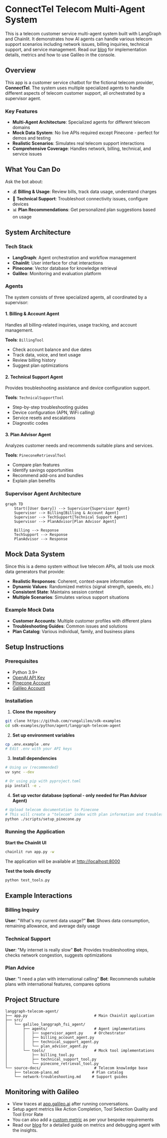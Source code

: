 # ConnectTel Telecom Multi-Agent System

This is a telecom customer service multi-agent system built with LangGraph and Chainlit. It demonstrates how AI agents can handle various telecom support scenarios including network issues, billing inquiries, technical support, and service management. Read our [blog](https://galileo.ai/blog/evaluate-langgraph-multi-agent-telecom) for implementation details, metrics and how to use Galileo in the console.

## Overview

This app is a customer service chatbot for the fictional telecom provider, **ConnectTel**. The system uses multiple specialized agents to handle different aspects of telecom customer support, all orchestrated by a supervisor agent.

### Key Features

- **Multi-Agent Architecture**: Specialized agents for different telecom domains
- **Mock Data System**: No live APIs required except Pinecone - perfect for demos and testing
- **Realistic Scenarios**: Simulates real telecom support interactions
- **Comprehensive Coverage**: Handles network, billing, technical, and service issues

## What You Can Do

Ask the bot about:

- 💰 **Billing & Usage**: Review bills, track data usage, understand charges
- 🔧 **Technical Support**: Troubleshoot connectivity issues, configure devices
- 📊 **Plan Recommendations**: Get personalized plan suggestions based on usage

## System Architecture

### Tech Stack

- **LangGraph**: Agent orchestration and workflow management
- **Chainlit**: User interface for chat interactions
- **Pinecone**: Vector database for knowledge retrieval
- **Galileo**: Monitoring and evaluation platform

### Agents

The system consists of three specialized agents, all coordinated by a supervisor:


#### 1. Billing & Account Agent
Handles all billing-related inquiries, usage tracking, and account management.

**Tools**: `BillingTool`
- Check account balance and due dates
- Track data, voice, and text usage
- Review billing history
- Suggest plan optimizations

#### 2. Technical Support Agent
Provides troubleshooting assistance and device configuration support.

**Tools**: `TechnicalSupportTool`
- Step-by-step troubleshooting guides
- Device configuration (APN, WiFi calling)
- Service resets and escalations
- Diagnostic codes

#### 3. Plan Advisor Agent
Analyzes customer needs and recommends suitable plans and services.

**Tools**: `PineconeRetrievalTool`
- Compare plan features
- Identify savings opportunities
- Recommend add-ons and bundles
- Explain plan benefits

### Supervisor Agent Architecture

```mermaid
graph TD
    Start([User Query]) --> Supervisor{Supervisor Agent}
    Supervisor --> Billing[Billing & Account Agent]
    Supervisor --> TechSupport[Technical Support Agent]
    Supervisor --> PlanAdvisor[Plan Advisor Agent]

    Billing --> Response
    TechSupport --> Response
    PlanAdvisor --> Response
```

## Mock Data System

Since this is a demo system without live telecom APIs, all tools use mock data generators that provide:

- **Realistic Responses**: Coherent, context-aware information
- **Dynamic Values**: Randomized metrics (signal strength, speeds, etc.)
- **Consistent State**: Maintains session context
- **Multiple Scenarios**: Simulates various support situations

### Example Mock Data

- **Customer Accounts**: Multiple customer profiles with different plans
- **Troubleshooting Guides**: Common issues and solutions
- **Plan Catalog**: Various individual, family, and business plans

## Setup Instructions

### Prerequisites

- Python 3.9+
- [OpenAI API Key](https://platform.openai.com/api-keys)
- [Pinecone Account](https://www.pinecone.io) 
- [Galileo Account](https://app.galileo.ai/sign-up) 

### Installation

1. **Clone the repository**
```bash
git clone https://github.com/rungalileo/sdk-examples
cd sdk-examples/python/agent/langgraph-telecom-agent
```

2. **Set up environment variables**
```bash
cp .env.example .env
# Edit .env with your API keys
```

3. **Install dependencies**
```bash
# Using uv (recommended)
uv sync --dev

# Or using pip with pyproject.toml
pip install -e .
```

4. **Set up vector database (optional - only needed for Plan Advisor Agent)**
```bash
# Upload telecom documentation to Pinecone
# This will create a "telecom" index with plan information and troubleshooting guides
python ./scripts/setup_pinecone.py
```

### Running the Application

**Start the Chainlit UI**
```bash
chainlit run app.py -w
```

The application will be available at [http://localhost:8000](http://localhost:8000)

**Test the tools directly**
```bash
python test_tools.py
```

## Example Interactions

### Billing Inquiry
**User**: "What's my current data usage?"
**Bot**: Shows data consumption, remaining allowance, and average daily usage

### Technical Support
**User**: "My internet is really slow"
**Bot**: Provides troubleshooting steps, checks network congestion, suggests optimizations

### Plan Advice
**User**: "I need a plan with international calling"
**Bot**: Recommends suitable plans with international features, compares options


## Project Structure

```
langgraph-telecom-agent/
├── app.py                              # Main Chainlit application
├── src/
│   └── galileo_langgraph_fsi_agent/
│       ├── agents/                     # Agent implementations
│       │   ├── supervisor_agent.py     # Orchestrator
│       │   ├── billing_account_agent.py
│       │   ├── technical_support_agent.py
│       │   └── plan_advisor_agent.py
│       └── tools/                      # Mock tool implementations
│           ├── billing_tool.py
│           ├── technical_support_tool.py
│           └── pinecone_retrieval_tool.py
└── source-docs/                        # Telecom knowledge base
    ├── telecom-plans.md               # Plan catalog
    └── network-troubleshooting.md     # Support guides
```

## Monitoring with Galileo
- View traces at [app.galileo.ai](https://app.galileo.ai) after running conversations.
- Setup agent metrics like Action Completion, Tool Selection Quality and Tool Error Rate
- You can also add a [custom metric](https://galileo.ai/blog/evaluate-langgraph-multi-agent-telecom#performance-benchmarks-for-production) as per your bespoke requirements
- Read our [blog](https://galileo.ai/blog/evaluate-langgraph-multi-agent-telecom) for a detailed guide on metrics and debugging agent with the insights.